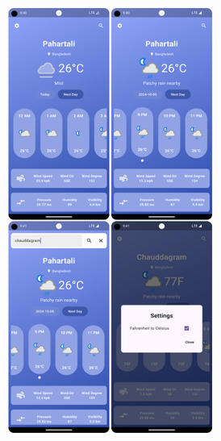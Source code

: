
[<img src="https://github.com/jaberamin9/weather_app/blob/main/image/Screenshot_20241004_214021.png" width="200" height="420"/>](image.png)
[<img src="https://github.com/jaberamin9/weather_app/blob/main/image/Screenshot_20241004_214046.png" width="200" height="420"/>](image.png)
[<img src="https://github.com/jaberamin9/weather_app/blob/main/image/Screenshot_20241004_214112.png" width="200" height="420"/>](image.png)
[<img src="https://github.com/jaberamin9/weather_app/blob/main/image/Screenshot_20241004_214141.png" width="200" height="420"/>](image.png)
